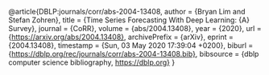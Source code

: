 @article{DBLP:journals/corr/abs-2004-13408,
  author    = {Bryan Lim and
               Stefan Zohren},
  title     = {Time Series Forecasting With Deep Learning: {A} Survey},
  journal   = {CoRR},
  volume    = {abs/2004.13408},
  year      = {2020},
  url       = {https://arxiv.org/abs/2004.13408},
  archivePrefix = {arXiv},
  eprint    = {2004.13408},
  timestamp = {Sun, 03 May 2020 17:39:04 +0200},
  biburl    = {https://dblp.org/rec/journals/corr/abs-2004-13408.bib},
  bibsource = {dblp computer science bibliography, https://dblp.org}
}